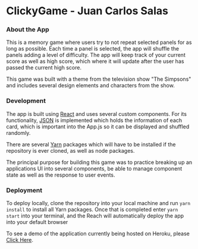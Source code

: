# ClickyGame - Juan Carlos Salas

### About the App
This is a memory game where users try to not repeat selected panels for as long as possible. Each time a panel is selected, the app will shuffle the panels adding a level of difficulty. The app will keep track of your current score as well as high score, which where it will update after the user has passed the current high score.

This game was built with a theme from the television show "The Simpsons" and includes several design elements and characters from the show.

### Development
The app is built using [React](https://github.com/facebook/react) and uses several custom components. For its functionality, [JSON](https://www.json.org/) is implemented which holds the information of each card, which is important into the App.js so it can be displayed and shuffled randomly.

There are several [Yarn](https://github.com/yarnpkg/yarn) packages which will have to be installed if the repository is ever cloned, as well as node packages.

The principal purpose for building this game was to practice breaking up an applications UI into several components, be able to manage component state as well as the response to user events.

### Deployment

To deploy locally, clone the repository into your local machine and run ```yarn install``` to install all Yarn packages. Once that is completed enter ```yarn start``` into your terminal, and the Reach will automatically deploy the app into your default browser


To see a demo of the application currently being hosted on Heroku, please [Click Here](https://damp-woodland-44296.herokuapp.com/yt).